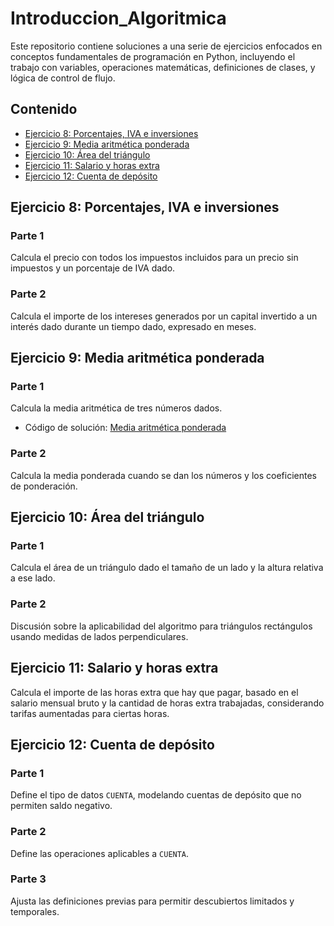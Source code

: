 # Introduccion_Algoritmica

Este repositorio contiene soluciones a una serie de ejercicios enfocados en conceptos fundamentales de programación en Python, incluyendo el trabajo con variables, operaciones matemáticas, definiciones de clases, y lógica de control de flujo.

## Contenido

- [Ejercicio 8: Porcentajes, IVA e inversiones](#ejercicio-8-porcentajes-iva-e-inversiones)
- [Ejercicio 9: Media aritmética ponderada](#ejercicio-9-media-aritmética-ponderada)
- [Ejercicio 10: Área del triángulo](#ejercicio-10-área-del-triángulo)
- [Ejercicio 11: Salario y horas extra](#ejercicio-11-salario-y-horas-extra)
- [Ejercicio 12: Cuenta de depósito](#ejercicio-12-cuenta-de-depósito)

## Ejercicio 8: Porcentajes, IVA e inversiones

### Parte 1
Calcula el precio con todos los impuestos incluidos para un precio sin impuestos y un porcentaje de IVA dado.

### Parte 2
Calcula el importe de los intereses generados por un capital invertido a un interés dado durante un tiempo dado, expresado en meses.

## Ejercicio 9: Media aritmética ponderada

### Parte 1
Calcula la media aritmética de tres números dados.
- Código de solución: [Media aritmética ponderada](https://github.com/vdiazqui/Ejercicios_Introduccion_Algoritmica/blob/main/9.1_Media_aritm%C3%A9tica_ponderada.py)

### Parte 2
Calcula la media ponderada cuando se dan los números y los coeficientes de ponderación.

## Ejercicio 10: Área del triángulo

### Parte 1
Calcula el área de un triángulo dado el tamaño de un lado y la altura relativa a ese lado.

### Parte 2
Discusión sobre la aplicabilidad del algoritmo para triángulos rectángulos usando medidas de lados perpendiculares.

## Ejercicio 11: Salario y horas extra

Calcula el importe de las horas extra que hay que pagar, basado en el salario mensual bruto y la cantidad de horas extra trabajadas, considerando tarifas aumentadas para ciertas horas.

## Ejercicio 12: Cuenta de depósito

### Parte 1
Define el tipo de datos `CUENTA`, modelando cuentas de depósito que no permiten saldo negativo.

### Parte 2
Define las operaciones aplicables a `CUENTA`.

### Parte 3
Ajusta las definiciones previas para permitir descubiertos limitados y temporales.

